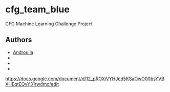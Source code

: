 # cfg_team_blue


CFG Machine Learning Challenge Project


## Authors

- [Androulla](https://github.com/n1ght0wl)
- []()
- []()
- []()


https://docs.google.com/document/d/12_pROXiVYHJed5KSaOwO00bsYVBXHEqtEQvY31rwdmc/edit
